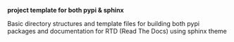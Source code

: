 **project template for both pypi & sphinx**

Basic directory structures and template files for building both pypi\
packages and documentation for RTD (Read The Docs) using sphinx theme




